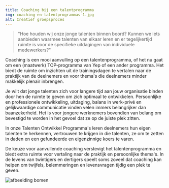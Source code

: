 ```yaml
---
title: Coaching bij een talentprogramma
img: coaching-en-talentprogrammas-1.jpg
alt: Creatief groepsproces
---
```


> "Hoe houden wij onze jonge talenten binnen boord? Kunnen we iets aanbieden waarmee talenten van elkaar leren en er tegelijkertijd ruimte is voor de specifieke uitdagingen van individuele medewerkers?"


Coaching is een mooi aanvulling op een talentenprogramma, of het nu gaat om een (maatwerk) TOP-programma van Yep of een ander programma. Het biedt de ruimte om inzichten uit de trainingsdagen te vertalen naar de praktijk van de deelnemers en voor thema's die deelnemers minder makkelijk plenair inbrengen.


Je wilt dat jonge talenten zich voor langere tijd aan jouw organisatie binden door hen de ruimte te geven om zich optimaal te ontwikkelen. Persoonlijke en professionele ontwikkeling, uitdaging, balans in werk-privé en gelijkwaardige communicatie vinden velen immers belangrijker dan baanzekerheid. Het is voor jongere werknemers bovendien van belang om bevestigd te worden in het gevoel dat ze op de juiste plek zitten.


In onze Talenten Ontwikkel Programma's leren deelnemers hun eigen talenten te herkennen, vertrouwen te krijgen in die talenten, ze om te zetten in daden en een gefundeerde en eigenzinnige koers te varen.


De keuze voor aanvullende coaching verstevigt het talentenprogramma en biedt extra ruimte voor vertaling naar de praktijk en persoonlijke thema's. In de levens van twintigers en dertigers speelt soms zoveel dat coaching kan helpen om twijfels, belemmeringen en levensvragen tijdig een plek te geven.

![afbeelding bomen](./coaching-en-talentprogrammas-2.jpg)